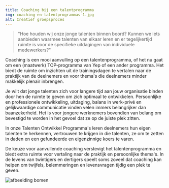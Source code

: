 ```yaml
---
title: Coaching bij een talentprogramma
img: coaching-en-talentprogrammas-1.jpg
alt: Creatief groepsproces
---
```


> "Hoe houden wij onze jonge talenten binnen boord? Kunnen we iets aanbieden waarmee talenten van elkaar leren en er tegelijkertijd ruimte is voor de specifieke uitdagingen van individuele medewerkers?"


Coaching is een mooi aanvulling op een talentenprogramma, of het nu gaat om een (maatwerk) TOP-programma van Yep of een ander programma. Het biedt de ruimte om inzichten uit de trainingsdagen te vertalen naar de praktijk van de deelnemers en voor thema's die deelnemers minder makkelijk plenair inbrengen.


Je wilt dat jonge talenten zich voor langere tijd aan jouw organisatie binden door hen de ruimte te geven om zich optimaal te ontwikkelen. Persoonlijke en professionele ontwikkeling, uitdaging, balans in werk-privé en gelijkwaardige communicatie vinden velen immers belangrijker dan baanzekerheid. Het is voor jongere werknemers bovendien van belang om bevestigd te worden in het gevoel dat ze op de juiste plek zitten.


In onze Talenten Ontwikkel Programma's leren deelnemers hun eigen talenten te herkennen, vertrouwen te krijgen in die talenten, ze om te zetten in daden en een gefundeerde en eigenzinnige koers te varen.


De keuze voor aanvullende coaching verstevigt het talentenprogramma en biedt extra ruimte voor vertaling naar de praktijk en persoonlijke thema's. In de levens van twintigers en dertigers speelt soms zoveel dat coaching kan helpen om twijfels, belemmeringen en levensvragen tijdig een plek te geven.

![afbeelding bomen](./coaching-en-talentprogrammas-2.jpg)